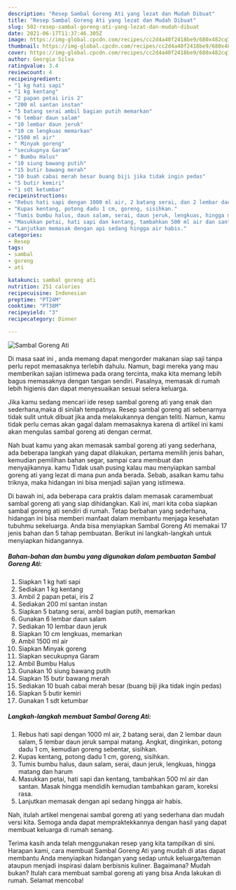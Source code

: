 ```yaml
---
description: "Resep Sambal Goreng Ati yang lezat dan Mudah Dibuat"
title: "Resep Sambal Goreng Ati yang lezat dan Mudah Dibuat"
slug: 502-resep-sambal-goreng-ati-yang-lezat-dan-mudah-dibuat
date: 2021-06-17T11:37:46.305Z
image: https://img-global.cpcdn.com/recipes/cc2d4a40f2418be9/680x482cq70/sambal-goreng-ati-foto-resep-utama.jpg
thumbnail: https://img-global.cpcdn.com/recipes/cc2d4a40f2418be9/680x482cq70/sambal-goreng-ati-foto-resep-utama.jpg
cover: https://img-global.cpcdn.com/recipes/cc2d4a40f2418be9/680x482cq70/sambal-goreng-ati-foto-resep-utama.jpg
author: Georgia Silva
ratingvalue: 3.4
reviewcount: 4
recipeingredient:
- "1 kg hati sapi"
- "1 kg kentang"
- "2 papan petai iris 2"
- "200 ml santan instan"
- "5 batang serai ambil bagian putih memarkan"
- "6 lembar daun salam"
- "10 lembar daun jeruk"
- "10 cm lengkuas memarkan"
- "1500 ml air"
- " Minyak goreng"
- "secukupnya Garam"
- " Bumbu Halus"
- "10 siung bawang putih"
- "15 butir bawang merah"
- "10 buah cabai merah besar buang biji jika tidak ingin pedas"
- "5 butir kemiri"
- "1 sdt ketumbar"
recipeinstructions:
- "Rebus hati sapi dengan 1000 ml air, 2 batang serai, dan 2 lembar daun salam, 5 lembar daun jeruk sampai matang. Angkat, dinginkan, potong dadu 1 cm, kemudian goreng sebentar, sisihkan."
- "Kupas kentang, potong dadu 1 cm, goreng, sisihkan."
- "Tumis bumbu halus, daun salam, serai, daun jeruk, lengkuas, hingga matang dan harum"
- "Masukkan petai, hati sapi dan kentang, tambahkan 500 ml air dan santan. Masak hingga mendidih kemudian tambahkan garam, koreksi rasa."
- "Lanjutkan memasak dengan api sedang hingga air habis."
categories:
- Resep
tags:
- sambal
- goreng
- ati

katakunci: sambal goreng ati 
nutrition: 251 calories
recipecuisine: Indonesian
preptime: "PT24M"
cooktime: "PT38M"
recipeyield: "3"
recipecategory: Dinner

---
```



![Sambal Goreng Ati](https://img-global.cpcdn.com/recipes/cc2d4a40f2418be9/680x482cq70/sambal-goreng-ati-foto-resep-utama.jpg)

Di masa  saat ini , anda memang dapat mengorder makanan siap saji tanpa perlu repot memasaknya terlebih dahulu. Namun, bagi mereka yang mau memberikan sajian istimewa pada orang tercinta, maka kita memang lebih bagus memasaknya dengan tangan sendiri. Pasalnya, memasak di rumah lebih higienis dan dapat menyesuaikan sesuai selera keluarga.

Jika kamu sedang mencari ide resep sambal goreng ati yang enak dan sederhana,maka di sinilah tempatnya. Resep sambal goreng ati  sebenarnya tidak sulit untuk dibuat jika anda melakukannya dengan teliti. Namun, kamu tidak perlu cemas akan gagal dalam memasaknya 
karena di artikel ini kami akan mengulas sambal goreng ati dengan cermat.  



Nah buat kamu yang akan memasak sambal goreng ati yang sederhana, ada beberapa langkah yang dapat dilakukan, pertama memilih jenis bahan, kemudian pemilihan bahan segar, sampai cara membuat dan menyajikannya. kamu Tidak usah pusing kalau mau menyiapkan sambal goreng ati yang lezat di mana pun anda berada. Sebab, asalkan kamu  tahu triknya, maka hidangan ini bisa menjadi sajian yang istimewa.

Di bawah ini, ada beberapa cara praktis  dalam memasak caramembuat sambal goreng ati yang siap dihidangkan. Kali ini, mari kita coba siapkan sambal goreng ati sendiri di rumah. Tetap berbahan yang sederhana, hidangan ini bisa memberi manfaat dalam membantu menjaga kesehatan tubuhmu sekeluarga. Anda bisa menyiapkan Sambal Goreng Ati memakai 17 jenis bahan dan 5 tahap pembuatan. Berikut ini langkah-langkah untuk menyiapkan hidangannya.

<!--inarticleads1-->

##### Bahan-bahan dan bumbu yang digunakan dalam pembuatan Sambal Goreng Ati:

1. Siapkan 1 kg hati sapi
1. Sediakan 1 kg kentang
1. Ambil 2 papan petai, iris 2
1. Sediakan 200 ml santan instan
1. Siapkan 5 batang serai, ambil bagian putih, memarkan
1. Gunakan 6 lembar daun salam
1. Sediakan 10 lembar daun jeruk
1. Siapkan 10 cm lengkuas, memarkan
1. Ambil 1500 ml air
1. Siapkan  Minyak goreng
1. Siapkan secukupnya Garam
1. Ambil  Bumbu Halus
1. Gunakan 10 siung bawang putih
1. Siapkan 15 butir bawang merah
1. Sediakan 10 buah cabai merah besar (buang biji jika tidak ingin pedas)
1. Siapkan 5 butir kemiri
1. Gunakan 1 sdt ketumbar




<!--inarticleads2-->

##### Langkah-langkah membuat Sambal Goreng Ati:

1. Rebus hati sapi dengan 1000 ml air, 2 batang serai, dan 2 lembar daun salam, 5 lembar daun jeruk sampai matang. Angkat, dinginkan, potong dadu 1 cm, kemudian goreng sebentar, sisihkan.
1. Kupas kentang, potong dadu 1 cm, goreng, sisihkan.
1. Tumis bumbu halus, daun salam, serai, daun jeruk, lengkuas, hingga matang dan harum
1. Masukkan petai, hati sapi dan kentang, tambahkan 500 ml air dan santan. Masak hingga mendidih kemudian tambahkan garam, koreksi rasa.
1. Lanjutkan memasak dengan api sedang hingga air habis.




Nah, itulah artikel mengenai  sambal goreng ati  yang sederhana dan mudah versi kita. Semoga anda dapat mempraktekkannya dengan hasil yang dapat membuat keluarga di rumah senang. 

Terima kasih anda telah menggunakan resep yang kita tampilkan di sini. Harapan kami, cara membuat  Sambal Goreng Ati yang mudah di atas dapat membantu Anda menyiapkan hidangan yang sedap untuk keluarga/teman ataupun menjadi inspirasi dalam berbisnis kuliner. Bagaimana? Mudah bukan? Itulah cara membuat sambal goreng ati yang bisa Anda lakukan di rumah. Selamat mencoba!

